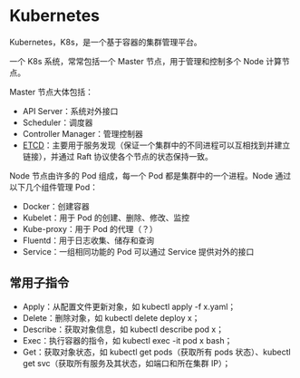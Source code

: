 # Kubernetes

Kubernetes，K8s，是一个基于容器的集群管理平台。

一个 K8s 系统，常常包括一个 Master 节点，用于管理和控制多个 Node 计算节点。

Master 节点大体包括：

- API Server：系统对外接口
- Scheduler：调度器
- Controller Manager：管理控制器
- [ETCD](https://zhuanlan.zhihu.com/p/96428375)：主要用于服务发现（保证一个集群中的不同进程可以互相找到并建立链接），并通过 Raft 协议使各个节点的状态保持一致。

Node 节点由许多的 Pod 组成，每一个 Pod 都是集群中的一个进程。Node 通过以下几个组件管理 Pod：

- Docker：创建容器
- Kubelet：用于 Pod 的创建、删除、修改、监控
- Kube-proxy：用于 Pod 的代理（？）
- Fluentd：用于日志收集、储存和查询
- Service：一组相同功能的 Pod 可以通过 Service 提供对外的接口

## 常用子指令

- Apply：从配置文件更新对象，如 kubectl apply -f x.yaml；
- Delete：删除对象，如 kubectl delete deploy x；
- Describe：获取对象信息，如 kubectl describe pod x；
- Exec：执行容器的指令，如 kubectl exec -it pod x bash；
- Get：获取对象状态，如 kubectl get pods（获取所有 pods 状态）、kubectl get svc（获取所有服务及其状态，如端口和所在集群 IP）；
